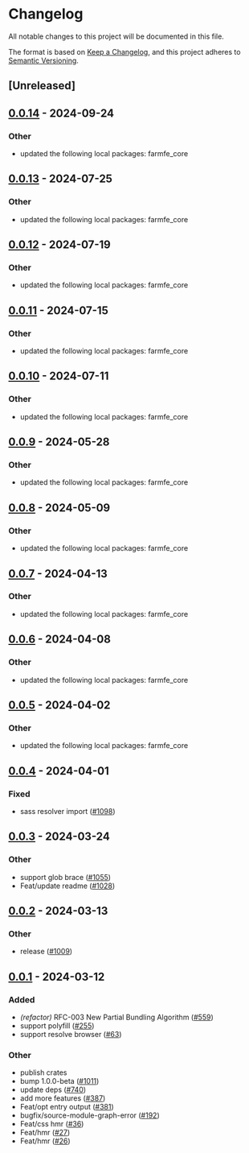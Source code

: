 # Changelog
All notable changes to this project will be documented in this file.

The format is based on [Keep a Changelog](https://keepachangelog.com/en/1.0.0/),
and this project adheres to [Semantic Versioning](https://semver.org/spec/v2.0.0.html).

## [Unreleased]

## [0.0.14](https://github.com/ErKeLost/farm/compare/farmfe_testing_helpers-v0.0.13...farmfe_testing_helpers-v0.0.14) - 2024-09-24

### Other

- updated the following local packages: farmfe_core

## [0.0.13](https://github.com/farm-fe/farm/compare/farmfe_testing_helpers-v0.0.12...farmfe_testing_helpers-v0.0.13) - 2024-07-25

### Other
- updated the following local packages: farmfe_core

## [0.0.12](https://github.com/farm-fe/farm/compare/farmfe_testing_helpers-v0.0.11...farmfe_testing_helpers-v0.0.12) - 2024-07-19

### Other
- updated the following local packages: farmfe_core

## [0.0.11](https://github.com/farm-fe/farm/compare/farmfe_testing_helpers-v0.0.10...farmfe_testing_helpers-v0.0.11) - 2024-07-15

### Other
- updated the following local packages: farmfe_core

## [0.0.10](https://github.com/farm-fe/farm/compare/farmfe_testing_helpers-v0.0.9...farmfe_testing_helpers-v0.0.10) - 2024-07-11

### Other
- updated the following local packages: farmfe_core

## [0.0.9](https://github.com/farm-fe/farm/compare/farmfe_testing_helpers-v0.0.8...farmfe_testing_helpers-v0.0.9) - 2024-05-28

### Other
- updated the following local packages: farmfe_core

## [0.0.8](https://github.com/farm-fe/farm/compare/farmfe_testing_helpers-v0.0.7...farmfe_testing_helpers-v0.0.8) - 2024-05-09

### Other
- updated the following local packages: farmfe_core

## [0.0.7](https://github.com/farm-fe/farm/compare/farmfe_testing_helpers-v0.0.6...farmfe_testing_helpers-v0.0.7) - 2024-04-13

### Other
- updated the following local packages: farmfe_core

## [0.0.6](https://github.com/farm-fe/farm/compare/farmfe_testing_helpers-v0.0.5...farmfe_testing_helpers-v0.0.6) - 2024-04-08

### Other
- updated the following local packages: farmfe_core

## [0.0.5](https://github.com/farm-fe/farm/compare/farmfe_testing_helpers-v0.0.4...farmfe_testing_helpers-v0.0.5) - 2024-04-02

### Other
- updated the following local packages: farmfe_core

## [0.0.4](https://github.com/farm-fe/farm/compare/farmfe_testing_helpers-v0.0.3...farmfe_testing_helpers-v0.0.4) - 2024-04-01

### Fixed
- sass resolver import ([#1098](https://github.com/farm-fe/farm/pull/1098))

## [0.0.3](https://github.com/farm-fe/farm/compare/farmfe_testing_helpers-v0.0.2...farmfe_testing_helpers-v0.0.3) - 2024-03-24

### Other
- support glob brace ([#1055](https://github.com/farm-fe/farm/pull/1055))
- Feat/update readme ([#1028](https://github.com/farm-fe/farm/pull/1028))

## [0.0.2](https://github.com/farm-fe/farm/compare/farmfe_testing_helpers-v0.0.1...farmfe_testing_helpers-v0.0.2) - 2024-03-13

### Other
- release ([#1009](https://github.com/farm-fe/farm/pull/1009))

## [0.0.1](https://github.com/farm-fe/farm/releases/tag/farmfe_testing_helpers-v0.0.1) - 2024-03-12

### Added
- *(refactor)* RFC-003 New Partial Bundling Algorithm ([#559](https://github.com/farm-fe/farm/pull/559))
- support polyfill ([#255](https://github.com/farm-fe/farm/pull/255))
- support resolve browser ([#63](https://github.com/farm-fe/farm/pull/63))

### Other
- publish crates
- bump 1.0.0-beta ([#1011](https://github.com/farm-fe/farm/pull/1011))
- update deps ([#740](https://github.com/farm-fe/farm/pull/740))
- add more features ([#387](https://github.com/farm-fe/farm/pull/387))
- Feat/opt entry output ([#381](https://github.com/farm-fe/farm/pull/381))
- bugfix/source-module-graph-error ([#192](https://github.com/farm-fe/farm/pull/192))
- Feat/css hmr ([#36](https://github.com/farm-fe/farm/pull/36))
- Feat/hmr ([#27](https://github.com/farm-fe/farm/pull/27))
- Feat/hmr ([#26](https://github.com/farm-fe/farm/pull/26))
